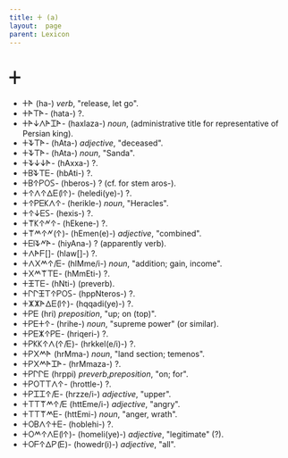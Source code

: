 ```yaml
---
title: 𐊛 (a)
layout:  page
parent: Lexicon
---
```




# 𐊛


- 𐊛𐊀 (ha-) *verb*, "release, let go".
- 𐊛𐊀𐊗𐊀- (hata-) ?.
- 𐊛𐊀𐊜𐊍𐊀𐊈𐊀- (haxlaza-) *noun*, (administrative title for representative of Persian king).
- 𐊛𐊙𐊗𐊀- (hAta-) *adjective*, "deceased".
- 𐊛𐊙𐊗𐊀- (hAta-) *noun*, "Sanda".
- 𐊛𐊙𐊜𐊜𐊀- (hAxxa-) ?.
- 𐊛𐊂𐊙𐊗𐊆- (hbAti-) ?.
- 𐊛𐊂𐊁𐊕𐊒𐊖- (hberos-) ? (cf. for stem aros-).
- 𐊛𐊁𐊍𐊁𐊅𐊆(𐊊𐊁)- (heledi(ye)-) ?.
- 𐊛𐊁𐊕𐊆𐊋𐊍𐊁- (herikle-) *noun*, "Heracles".
- 𐊛𐊁𐊜𐊆𐊖- (hexis-) ?.
- 𐊛𐊚𐊋𐊁𐊏𐊁- (hEkene-) ?.
- 𐊛𐊚𐊎𐊁𐊏(𐊁)- (hEmen(e)-) *adjective*, "combined".
- 𐊛𐊆𐊊𐊙𐊏𐊀- (hiyAna-) ? (apparently verb).
- 𐊛𐊍𐊀𐊇[]- (hlaw[]-) ?.
- 𐊛𐊍𐊐𐊎𐊁/𐊆- (hlMme/i-) *noun*, "addition; gain, income".
- 𐊛𐊐𐊎𐊚𐊗𐊆- (hMmEti-) ?.
- 𐊛𐊑𐊗𐊆- (hNti-) (preverb).
- 𐊛𐊓𐊓𐊑𐊗𐊁𐊕𐊒𐊖- (hppNteros-) ?.
- 𐊛𐊌𐊌𐊀𐊅𐊆(𐊊𐊁)- (hqqadi(ye)-) ?.
- 𐊛𐊕𐊆 (hri) *preposition*, "up; on (top)".
- 𐊛𐊕𐊆𐊛𐊁- (hrihe-) *noun*, "supreme power" (or similar).
- 𐊛𐊕𐊆𐊌𐊁𐊕𐊆- (hriqeri-) ?.
- 𐊛𐊕𐊋𐊋𐊁𐊍(𐊁/𐊆)- (hrkkel(e/i)-) ?.
- 𐊛𐊕𐊐𐊎𐊀 (hrMma-) *noun*, "land section; temenos".
- 𐊛𐊕𐊐𐊎𐊀𐊈𐊀- (hrMmaza-) ?.
- 𐊛𐊕𐊓𐊓𐊆 (hrppi) *preverb*,*preposition*, "on; for".
- 𐊛𐊕𐊒𐊗𐊗𐊍𐊁- (hrottle-) ?.
- 𐊛𐊕𐊈𐊈𐊁/𐊆- (hrzze/i-) *adjective*, "upper".
- 𐊛𐊗𐊗𐊚𐊎𐊁/𐊆 (httEme/i-) *adjective*, "angry".
- 𐊛𐊗𐊗𐊚𐊎𐊆- (httEmi-) *noun*, "anger, wrath".
- 𐊛𐊒𐊂𐊍𐊁𐊛𐊆- (hoblehi-) ?.
- 𐊛𐊒𐊎𐊁𐊍𐊆(𐊊𐊁)- (homeli(ye)-) *adjective*, "legitimate" (?).
- 𐊛𐊒𐊇𐊁𐊅𐊕(𐊆)- (howedr(i)-) *adjective*, "all".